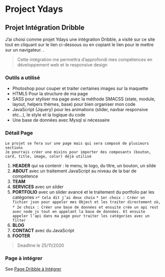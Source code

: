 # Project Ydays

## Projet Intégration Dribble

J’ai choisi comme projet Ydays une intégration Dribble, a visité sur ce site tout en cliquant sur le lien ci-dessous ou en copiant le lien pour le mettre sur un navigateur.
.
> Cette intégration me permettra d’approfondi mes compétences en développement web et le responsive design


### Outils a utilisé

* Photoshop pour couper et traiter certaines images sur la maquette
* HTML5 Pour la structure de ma page
* SASS pour styliser ma page avec la méthode SMACSS (state, module, layout, helpers thèmes, base) pour bien organiser mon code
* JavaScript (Jquery) pour les animations (slider, navbar responsive etc…), le style et la logique du code
* Une base de données avec Mysql si nécessaire


### Détail Page

```
Le projet se fera sur une page mais qui sera composé de plusieurs sections
Je pourrais créer une mixins pour importer des composants (bouton, card, title, image, color) déjà utilisé
```

1. __HEADER__ qui va contenir : le menu, le logo, du titre, un bouton, un silde
2. __ABOUT__ avec un traitement JavaScript au niveau de la bar de compétence
3. __TEAM__
4. __SERVICES__ avec un silder
5. __PORTFOLIO__ avec un slider avancé et le traitement du portfolio par les catégories
`>* Cela dit j’ai deux choix`
`* 1er choix : Créer un fichier json pour appeler mes Object et les traiter directement où,`
`* 2e choix : Créer une base de données et ensuite crée un api rest avec node js tout en appelant la base de données. Et ensuite appeler l’api dans ma page pour traiter les catégories avec un filter`
6. __BLOG__
7. __CONTACT__ avec du JavaScript
8. __FOOTER__


> Deadline le 25/11/2020 
### Page à intégrer 
See [Page Dribble à Intégrer](https://dribbble.com/shots/1424830-Freebie-PSD-MINI-OnePage-Creative-Template/attachments/208992?mode=media)

